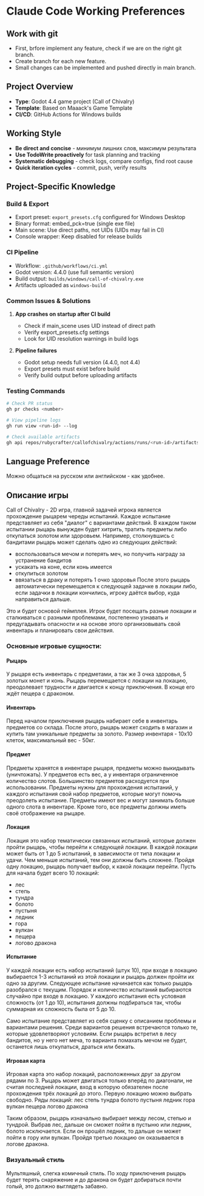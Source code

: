 # Claude Code Working Preferences

## Work with git
- First, brfore implement any feature, check if we are on the right git branch.
- Create branch for each new feature.
- Small changes can be implemented and pushed directly in main branch.

## Project Overview
- **Type**: Godot 4.4 game project (Call of Chivalry)
- **Template**: Based on Maaack's Game Template
- **CI/CD**: GitHub Actions for Windows builds

## Working Style
- **Be direct and concise** - минимум лишних слов, максимум результата
- **Use TodoWrite proactively** for task planning and tracking
- **Systematic debugging** - check logs, compare configs, find root cause
- **Quick iteration cycles** - commit, push, verify results

## Project-Specific Knowledge

### Build & Export
- Export preset: `export_presets.cfg` configured for Windows Desktop
- Binary format: embed_pck=true (single exe file)
- Main scene: Use direct paths, not UIDs (UIDs may fail in CI)
- Console wrapper: Keep disabled for release builds

### CI Pipeline
- Workflow: `.github/workflows/ci.yml`
- Godot version: 4.4.0 (use full semantic version)
- Build output: `builds/windows/call-of-chivalry.exe`
- Artifacts uploaded as `windows-build`

### Common Issues & Solutions
1. **App crashes on startup after CI build**
   - Check if main_scene uses UID instead of direct path
   - Verify export_presets.cfg settings
   - Look for UID resolution warnings in build logs

2. **Pipeline failures**
   - Godot setup needs full version (4.4.0, not 4.4)
   - Export presets must exist before build
   - Verify build output before uploading artifacts

### Testing Commands
```bash
# Check PR status
gh pr checks <number>

# View pipeline logs
gh run view <run-id> --log

# Check available artifacts
gh api repos/rubycrafter/callofchivalry/actions/runs/<run-id>/artifacts
```

## Language Preference

Можно общаться на русском или английском - как удобнее.

## Описание игры

Call of Chivalry - 2D игра, главной задачей игрока является прохождение рыцарем череды испытаний. Каждое испытание представляет из себя "диалог" с вариантами действий. В каждом таком испытании рыцарь вынужден будет хитрить, тратить предметы либо откупаться золотом или здоровьем. Например, столкнувшись с бандитами рыцарь может сделать одно из следующих действий:
- воспользоваться мечом и потерять меч, но получить награду за устранение бандитов
- ускакать на коне, если конь имеется
- откупиться золотом
- ввязаться в драку и потерять 1 очко здоровья
После этого рыцарь автоматически перемещается к следующей задачке в локации либо, если задачки в локации кончились, игроку даётся выбор, куда направиться дальше.

Это и будет основой геймплея. Игрок будет посещать разные локации и сталкиваться с разными проблемами, постепенно узнавать и предугадывать опасности и на основе этого организовывать свой инвентарь и планировать свои действия.

### Основные игровые сущности:

#### Рыцарь

У рыцаря есть инвентарь с предметами, а так же 3 очка здоровья, 5 золотых монет и конь. Рыцарь перемещается с локации на локацию, преодолевает трудности и двигается к концу приключения. В конце его ждёт пещера с драконом.

#### Инвентарь

Перед началом приключения рыцарь набирает себе в инвентарь предметов со склада. После этого, рыцарь может сходить в магазин и купить там уникальные предметы за золото. Размер инвентаря - 10x10 клеток, максимальный вес - 50кг.

#### Предмет

Предметы хранятся в инвентаре рыцаря, предметы можно выкидывать (уничтожать). У предметов есть вес, а у инвентаря ограниченное количество слотов. Большинство предметов расходуется при использовании. Предметы нужны для прохождения испытаний, у каждого испытания свой набор предметов, которые могут помочь преодолеть испытание. Предметы имеют вес и могут занимать больше одного слота в инвентаре. Кроме того, все предметы должны иметь своё отображение на рыцаре.

#### Локация

Локация это набор тематически связанных испытаний, которые должен пройти рыцарь, чтобы перейти к следующей локации. В каждой локации может быть от 1 до 5 испытаний, в зависимости от типа локации и удачи. Чем меньше испытаний, тем они должны быть сложнее. Пройдя одну локацию, рыцарь получает выбор, к какой локации перейти. Пусть для начала будет всего 10 локаций:
- лес
- степь
- тундра
- болото
- пустыня
- ледник
- гора
- вулкан
- пещера
- логово дракона

#### Испытание

У каждой локации есть набор испытаний (штук 10), при входе в локацию выбирается 1-3 испытаний из этой локации и рыцарь должен пройти их одно за другим. Следующее испытание начинается как только рыцарь разобрался с текущим. Порядок и количество испытаний выбираются случайно при входе в локацию. У каждого испытания есть условная сложность (от 1 до 10), испытания должны подбираться так, чтобы суммарная их сложность была от 5 до 10.

Само испытание представляет из себя сценку с описанием проблемы и вариантами решения. Среди вариантов решения встречаются только те, которые удовлетворяют условиям. Если рыцарь встретил в лесу бандитов, но у него нет меча, то варианта помахать мечом не будет, останется лишь откупаться, драться или бежать.

#### Игровая карта

Игровая карта это набор локаций, расположенных друг за другом рядами по 3. Рыцарь может двигаться только вперёд по диагонали, не считая последней локации, вход в которую обязателен после прохождения трёх локаций до этого. Первую локацию можно выбрать свободно. Ряды локаций:
лес степь тундра
болото пустыня ледник
гора вулкан пещера
логово дракона

Таким образом, рыцарь изначально выбирает между лесом, степью и тундрой. Выбрав лес, дальше он сможет пойти в пустыню или ледник, болото исключается. Если он прошёл ледник, то дальше он может пойти в гору или вулкан. Пройдя третью локацию он оказывается в логове дракона.


### Визуальный стиль

Мультяшный, слегка комичный стиль. По ходу приключения рыцарь будет терять снаряжение и до дракона он будет добираться почти голый, это должно выглядеть забавно.

